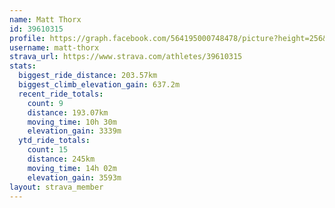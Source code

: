 ```yaml
---
name: Matt Thorx
id: 39610315
profile: https://graph.facebook.com/564195000748478/picture?height=256&width=256
username: matt-thorx
strava_url: https://www.strava.com/athletes/39610315
stats:
  biggest_ride_distance: 203.57km
  biggest_climb_elevation_gain: 637.2m
  recent_ride_totals:
    count: 9
    distance: 193.07km
    moving_time: 10h 30m
    elevation_gain: 3339m
  ytd_ride_totals:
    count: 15
    distance: 245km
    moving_time: 14h 02m
    elevation_gain: 3593m
layout: strava_member
--- 
```

